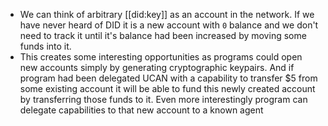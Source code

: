 - We can think of arbitrary [[did:key]] as an account in the network. If we have never heard of DID it is a new account with `0` balance and we don't need to track it until it's balance had been increased by moving some funds into it.
- This creates some interesting opportunities as programs could open new accounts simply by generating cryptographic keypairs. And if program had been delegated UCAN with a capability to transfer $5 from some existing account it will be able to fund this newly created account by transferring those funds to it. Even more interestingly program can delegate capabilities to that new account to a known agent